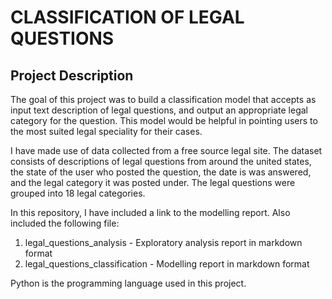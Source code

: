 # CLASSIFICATION OF LEGAL QUESTIONS

## Project Description
The goal of this project was to build a classification model that accepts as input text description of legal questions, and output an appropriate legal category for the question. This model would be helpful in pointing users to the most suited legal speciality for their cases. 

I have made use of data collected from a free source legal site. The dataset consists of descriptions of legal questions from around the united states, the state of the user who posted the question, the date is was answered, and the legal category it was posted under. The legal questions were grouped into 18 legal categories. 

In this repository, I have included a link to the modelling report. Also included the following file:

1. legal_questions_analysis - Exploratory analysis report in markdown format
2. legal_questions_classification - Modelling report in markdown format

Python is the programming language used in this project. 
